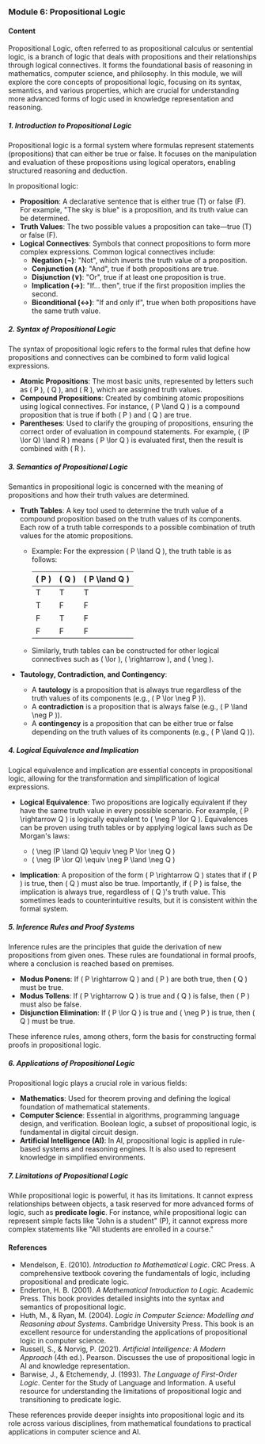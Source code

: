 ### Module 6: **Propositional Logic**

#### **Content**

Propositional Logic, often referred to as propositional calculus or sentential logic, is a branch of logic that deals with propositions and their relationships through logical connectives. It forms the foundational basis of reasoning in mathematics, computer science, and philosophy. In this module, we will explore the core concepts of propositional logic, focusing on its syntax, semantics, and various properties, which are crucial for understanding more advanced forms of logic used in knowledge representation and reasoning.

##### **1. Introduction to Propositional Logic**
Propositional logic is a formal system where formulas represent statements (propositions) that can either be true or false. It focuses on the manipulation and evaluation of these propositions using logical operators, enabling structured reasoning and deduction.

In propositional logic:
- **Proposition**: A declarative sentence that is either true (T) or false (F). For example, "The sky is blue" is a proposition, and its truth value can be determined.
- **Truth Values**: The two possible values a proposition can take—true (T) or false (F).
- **Logical Connectives**: Symbols that connect propositions to form more complex expressions. Common logical connectives include:
  - **Negation (¬)**: "Not", which inverts the truth value of a proposition.
  - **Conjunction (∧)**: "And", true if both propositions are true.
  - **Disjunction (∨)**: "Or", true if at least one proposition is true.
  - **Implication (→)**: "If... then", true if the first proposition implies the second.
  - **Biconditional (↔)**: "If and only if", true when both propositions have the same truth value.

##### **2. Syntax of Propositional Logic**
The syntax of propositional logic refers to the formal rules that define how propositions and connectives can be combined to form valid logical expressions.

- **Atomic Propositions**: The most basic units, represented by letters such as \( P \), \( Q \), and \( R \), which are assigned truth values.
- **Compound Propositions**: Created by combining atomic propositions using logical connectives. For instance, \( P \land Q \) is a compound proposition that is true if both \( P \) and \( Q \) are true.
- **Parentheses**: Used to clarify the grouping of propositions, ensuring the correct order of evaluation in compound statements. For example, \( (P \lor Q) \land R \) means \( P \lor Q \) is evaluated first, then the result is combined with \( R \).

##### **3. Semantics of Propositional Logic**
Semantics in propositional logic is concerned with the meaning of propositions and how their truth values are determined.

- **Truth Tables**: A key tool used to determine the truth value of a compound proposition based on the truth values of its components. Each row of a truth table corresponds to a possible combination of truth values for the atomic propositions.
  - Example: For the expression \( P \land Q \), the truth table is as follows:

    | \( P \) | \( Q \) | \( P \land Q \) |
    |--------|--------|-----------------|
    | T      | T      | T               |
    | T      | F      | F               |
    | F      | T      | F               |
    | F      | F      | F               |

  - Similarly, truth tables can be constructed for other logical connectives such as \( \lor \), \( \rightarrow \), and \( \neg \).

- **Tautology, Contradiction, and Contingency**:
  - A **tautology** is a proposition that is always true regardless of the truth values of its components (e.g., \( P \lor \neg P \)).
  - A **contradiction** is a proposition that is always false (e.g., \( P \land \neg P \)).
  - A **contingency** is a proposition that can be either true or false depending on the truth values of its components (e.g., \( P \land Q \)).

##### **4. Logical Equivalence and Implication**
Logical equivalence and implication are essential concepts in propositional logic, allowing for the transformation and simplification of logical expressions.

- **Logical Equivalence**: Two propositions are logically equivalent if they have the same truth value in every possible scenario. For example, \( P \rightarrow Q \) is logically equivalent to \( \neg P \lor Q \). Equivalences can be proven using truth tables or by applying logical laws such as De Morgan's laws:
  - \( \neg (P \land Q) \equiv \neg P \lor \neg Q \)
  - \( \neg (P \lor Q) \equiv \neg P \land \neg Q \)

- **Implication**: A proposition of the form \( P \rightarrow Q \) states that if \( P \) is true, then \( Q \) must also be true. Importantly, if \( P \) is false, the implication is always true, regardless of \( Q \)'s truth value. This sometimes leads to counterintuitive results, but it is consistent within the formal system.

##### **5. Inference Rules and Proof Systems**
Inference rules are the principles that guide the derivation of new propositions from given ones. These rules are foundational in formal proofs, where a conclusion is reached based on premises.

- **Modus Ponens**: If \( P \rightarrow Q \) and \( P \) are both true, then \( Q \) must be true.
- **Modus Tollens**: If \( P \rightarrow Q \) is true and \( Q \) is false, then \( P \) must also be false.
- **Disjunction Elimination**: If \( P \lor Q \) is true and \( \neg P \) is true, then \( Q \) must be true.

These inference rules, among others, form the basis for constructing formal proofs in propositional logic.

##### **6. Applications of Propositional Logic**
Propositional logic plays a crucial role in various fields:

- **Mathematics**: Used for theorem proving and defining the logical foundation of mathematical statements.
- **Computer Science**: Essential in algorithms, programming language design, and verification. Boolean logic, a subset of propositional logic, is fundamental in digital circuit design.
- **Artificial Intelligence (AI)**: In AI, propositional logic is applied in rule-based systems and reasoning engines. It is also used to represent knowledge in simplified environments.

##### **7. Limitations of Propositional Logic**
While propositional logic is powerful, it has its limitations. It cannot express relationships between objects, a task reserved for more advanced forms of logic, such as **predicate logic**. For instance, while propositional logic can represent simple facts like "John is a student" (P), it cannot express more complex statements like "All students are enrolled in a course."

#### **References**

- Mendelson, E. (2010). *Introduction to Mathematical Logic*. CRC Press. A comprehensive textbook covering the fundamentals of logic, including propositional and predicate logic.
- Enderton, H. B. (2001). *A Mathematical Introduction to Logic*. Academic Press. This book provides detailed insights into the syntax and semantics of propositional logic.
- Huth, M., & Ryan, M. (2004). *Logic in Computer Science: Modelling and Reasoning about Systems*. Cambridge University Press. This book is an excellent resource for understanding the applications of propositional logic in computer science.
- Russell, S., & Norvig, P. (2021). *Artificial Intelligence: A Modern Approach* (4th ed.). Pearson. Discusses the use of propositional logic in AI and knowledge representation.
- Barwise, J., & Etchemendy, J. (1993). *The Language of First-Order Logic*. Center for the Study of Language and Information. A useful resource for understanding the limitations of propositional logic and transitioning to predicate logic.

These references provide deeper insights into propositional logic and its role across various disciplines, from mathematical foundations to practical applications in computer science and AI.